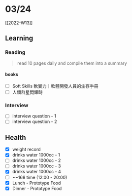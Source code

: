 # 03/24

[[2022-W13]]

## Learning

### Reading

> read 10 pages daily and compile them into a summary

#### books

- [ ] Soft Skills 軟實力｜軟體開發人員的生存手冊
- [ ] 人類群星閃耀時

### Interview

- [ ] interview question - 1
- [ ] interview question - 2

## Health

- [x] weight record
- [x] drinks water 1000cc - 1
- [ ] drinks water 1000cc - 2
- [ ] drinks water 1000cc - 3
- [x] drinks water 1000cc - 4
- [ ] ~~168 time (12:00 - 20:00)
- [x] Lunch - Prototype Food
- [x] Dinner - Prototype Food
